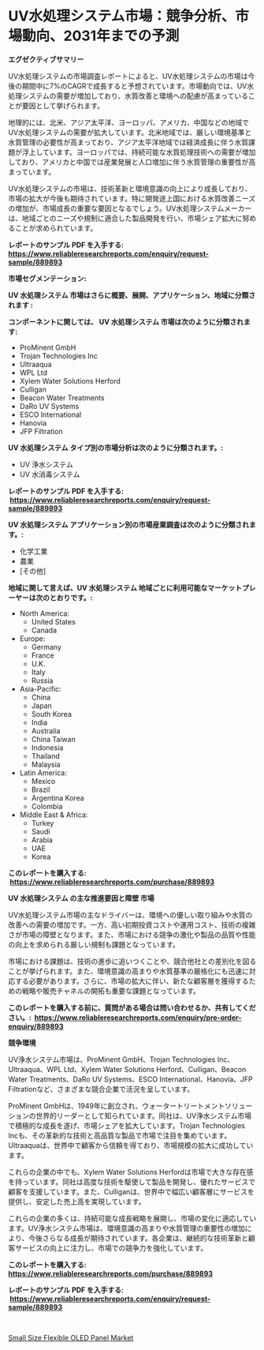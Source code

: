 <p><h1>UV水処理システム市場：競争分析、市場動向、2031年までの予測</h1></p><p><strong>エグゼクティブサマリー</strong></p>
<p><p>UV水処理システムの市場調査レポートによると、UV水処理システムの市場は今後の期間中に7%のCAGRで成長すると予想されています。市場動向では、UV水処理システムの需要が増加しており、水質改善と環境への配慮が高まっていることが要因として挙げられます。</p><p>地理的には、北米、アジア太平洋、ヨーロッパ、アメリカ、中国などの地域でUV水処理システムの需要が拡大しています。北米地域では、厳しい環境基準と水質管理の必要性が高まっており、アジア太平洋地域では経済成長に伴う水質課題が浮上しています。ヨーロッパでは、持続可能な水質処理技術への需要が増加しており、アメリカと中国では産業発展と人口増加に伴う水質管理の重要性が高まっています。</p><p>UV水処理システムの市場は、技術革新と環境意識の向上により成長しており、市場の拡大が今後も期待されています。特に開発途上国における水質改善ニーズの増加が、市場成長の重要な要因となるでしょう。UV水処理システムメーカーは、地域ごとのニーズや規制に適合した製品開発を行い、市場シェア拡大に努めることが求められています。</p></p>
<p><strong>レポートのサンプル PDF を入手する: <a href="https://www.reliableresearchreports.com/enquiry/request-sample/889893">https://www.reliableresearchreports.com/enquiry/request-sample/889893</a></strong></p>
<p><strong>市場セグメンテーション:</strong></p>
<p><strong> UV 水処理システム 市場はさらに概要、展開、アプリケーション、地域に分類されます :</strong></p>
<p><strong>コンポーネントに関しては、 UV 水処理システム 市場は次のように分類されます: &nbsp;</strong></p>
<p><ul><li>ProMinent GmbH</li><li>Trojan Technologies Inc</li><li>Ultraaqua</li><li>WPL Ltd</li><li>Xylem Water Solutions Herford</li><li>Culligan</li><li>Beacon Water Treatments</li><li>DaRo UV Systems</li><li>ESCO International</li><li>Hanovia</li><li>JFP Filtration</li></ul></p>
<p><strong> UV 水処理システム タイプ別の市場分析は次のように分類されます。:</strong></p>
<p><ul><li>UV 浄水システム</li><li>UV 水消毒システム</li></ul></p>
<p><strong>レポートのサンプル PDF を入手する: &nbsp;<a href="https://www.reliableresearchreports.com/enquiry/request-sample/889893">https://www.reliableresearchreports.com/enquiry/request-sample/889893</a></strong></p>
<p><strong> UV 水処理システム アプリケーション別の市場産業調査は次のように分類されます。:</strong></p>
<p><ul><li>化学工業</li><li>農業</li><li>[その他]</li></ul></p>
<p><strong>地域に関して言えば、UV 水処理システム 地域ごとに利用可能なマーケットプレーヤーは次のとおりです。:</strong></p>
<p><ul>
    <li>
        North America:
        <ul>
            <li>United States</li>
            <li>Canada</li>
        </ul>
    </li>
    <li>
        Europe:
        <ul>
            <li>Germany</li>
            <li>France</li>
            <li>U.K.</li>
            <li>Italy</li>
            <li>Russia</li>
        </ul>
    </li>
    <li>
        Asia-Pacific:
        <ul>
            <li>China</li>
            <li>Japan</li>
            <li>South Korea</li>
            <li>India</li>
            <li>Australia</li>
            <li>China Taiwan</li>
            <li>Indonesia</li>
            <li>Thailand</li>
            <li>Malaysia</li>
        </ul>
    </li>
    <li>
        Latin America:
        <ul>
            <li>Mexico</li>
            <li>Brazil</li>
            <li>Argentina Korea</li>
            <li>Colombia</li>
        </ul>
    </li>
    <li>
        Middle East & Africa:
        <ul>
            <li>Turkey</li>
            <li>Saudi</li>
            <li>Arabia</li>
            <li>UAE</li>
            <li>Korea</li>
        </ul>
    </li>
    </ul></p>
<p><strong>このレポートを購入する: &nbsp;<a href="https://www.reliableresearchreports.com/purchase/889893">https://www.reliableresearchreports.com/purchase/889893</a></strong></p>
<p><strong>UV 水処理システム の主な推進要因と障壁 市場</strong></p>
<p><p>UV水処理システム市場の主なドライバーは、環境への優しい取り組みや水質の改善への需要の増加です。一方、高い初期投資コストや運用コスト、技術の複雑さが市場の障壁となります。また、市場における競争の激化や製品の品質や性能の向上を求められる厳しい規制も課題となっています。</p><p>市場における課題は、技術の進歩に追いつくことや、競合他社との差別化を図ることが挙げられます。また、環境意識の高まりや水質基準の厳格化にも迅速に対応する必要があります。さらに、市場の拡大に伴い、新たな顧客層を獲得するための戦略や販売チャネルの開拓も重要な課題となっています。</p></p>
<p><strong>このレポートを購入する前に、質問がある場合は問い合わせるか、共有してください。:&nbsp; <a href="https://www.reliableresearchreports.com/enquiry/pre-order-enquiry/889893">https://www.reliableresearchreports.com/enquiry/pre-order-enquiry/889893</a></strong></p>
<p><strong>競争環境</strong></p>
<p><p>UV浄水システム市場は、ProMinent GmbH、Trojan Technologies Inc、Ultraaqua、WPL Ltd、Xylem Water Solutions Herford、Culligan、Beacon Water Treatments、DaRo UV Systems、ESCO International、Hanovia、JFP Filtrationなど、さまざまな競合企業で活況を呈しています。</p><p>ProMinent GmbHは、1949年に創立され、ウォータートリートメントソリューションの世界的リーダーとして知られています。同社は、UV浄水システム市場で積極的な成長を遂げ、市場シェアを拡大しています。Trojan Technologies Incも、その革新的な技術と高品質な製品で市場で注目を集めています。Ultraaquaは、世界中で顧客から信頼を得ており、市場規模の拡大に成功しています。</p><p>これらの企業の中でも、Xylem Water Solutions Herfordは市場で大きな存在感を持っています。同社は高度な技術を駆使して製品を開発し、優れたサービスで顧客を支援しています。また、Culliganは、世界中で幅広い顧客層にサービスを提供し、安定した売上高を実現しています。</p><p>これらの企業の多くは、持続可能な成長戦略を展開し、市場の変化に適応しています。UV浄水システム市場は、環境意識の高まりや水質管理の重要性の増加により、今後さらなる成長が期待されています。各企業は、継続的な技術革新と顧客サービスの向上に注力し、市場での競争力を強化しています。</p></p>
<p><strong>このレポートを購入する: &nbsp; <a href="https://www.reliableresearchreports.com/purchase/889893">https://www.reliableresearchreports.com/purchase/889893</a></strong></p>
<p><strong>レポートのサンプル PDF を入手する: &nbsp;<a href="https://www.reliableresearchreports.com/enquiry/request-sample/889893">https://www.reliableresearchreports.com/enquiry/request-sample/889893</a></strong><strong></strong></p>
<p>&nbsp;</p>
<p><p><a href="https://zircon-bluebell-299.notion.site/Small-Size-Flexible-OLED-Panel-Market-Size-Growth-and-Forecast-from-2024-2031-e1e7abdba4b348a9bcc94048da3f0ee4">Small Size Flexible OLED Panel Market</a></p></p>